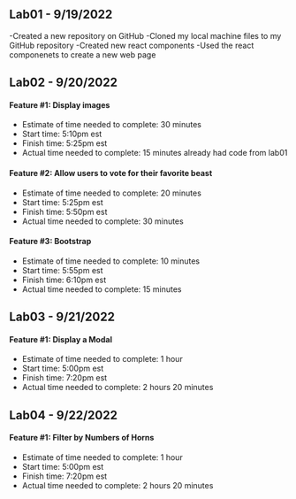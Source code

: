 ## Lab01 - 9/19/2022

-Created a new repository on GitHub
-Cloned my local machine files to my GitHub repository
-Created new react components
-Used the react componenets to create a new web page

## Lab02 - 9/20/2022

#### Feature #1: Display images

- Estimate of time needed to complete: 30 minutes
- Start time: 5:10pm est
- Finish time: 5:25pm est
- Actual time needed to complete: 15 minutes already had code from lab01

#### Feature #2: Allow users to vote for their favorite beast

- Estimate of time needed to complete: 20 minutes
- Start time: 5:25pm est
- Finish time: 5:50pm est
- Actual time needed to complete: 30 minutes

#### Feature #3: Bootstrap

- Estimate of time needed to complete: 10 minutes
- Start time: 5:55pm est
- Finish time: 6:10pm est
- Actual time needed to complete: 15 minutes

## Lab03 - 9/21/2022

#### Feature #1: Display a Modal

- Estimate of time needed to complete: 1 hour
- Start time: 5:00pm est
- Finish time: 7:20pm est
- Actual time needed to complete: 2 hours 20 minutes


## Lab04 - 9/22/2022

#### Feature #1: Filter by Numbers of Horns

- Estimate of time needed to complete: 1 hour
- Start time: 5:00pm est
- Finish time: 7:20pm est
- Actual time needed to complete: 2 hours 20 minutes

